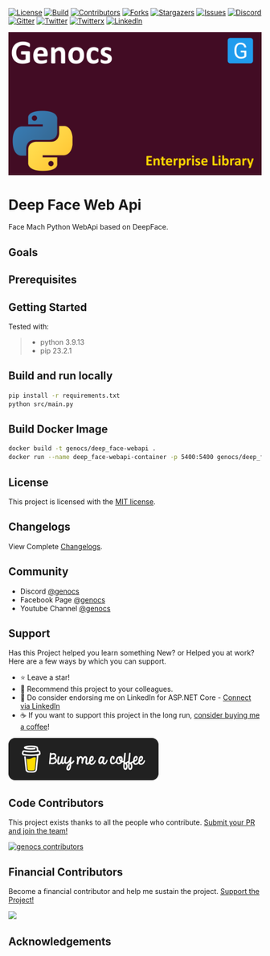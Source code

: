 <!-- PROJECT SHIELDS -->
[![License][license-shield]][license-url]
[![Build][build-shield]][build-url]
[![Contributors][contributors-shield]][contributors-url]
[![Forks][forks-shield]][forks-url]
[![Stargazers][stars-shield]][stars-url]
[![Issues][issues-shield]][issues-url]
[![Discord][discord-shield]][discord-url]
[![Gitter][gitter-shield]][gitter-url]
[![Twitter][twitter-shield]][twitter-url]
[![Twitterx][twitterx-shield]][twitterx-url]
[![LinkedIn][linkedin-shield]][linkedin-url]

[license-shield]: https://img.shields.io/github/license/Genocs/deepface-webapi?color=2da44e&style=flat-square
[license-url]: https://github.com/Genocs/deepface-webapi/blob/main/LICENSE
[build-shield]: https://github.com/Genocs/deepface-webapi/actions/workflows/build_and_test.yml/badge.svg?branch=main
[build-url]: https://github.com/Genocs/deepface-webapi/actions/workflows/build_and_test.yml
[contributors-shield]: https://img.shields.io/github/contributors/Genocs/deepface-webapi.svg?style=flat-square
[contributors-url]: https://github.com/Genocs/deepface-webapi/graphs/contributors
[forks-shield]: https://img.shields.io/github/forks/Genocs/deepface-webapi?style=flat-square
[forks-url]: https://github.com/Genocs/deepface-webapi/network/members
[stars-shield]: https://img.shields.io/github/stars/Genocs/deepface-webapi.svg?style=flat-square
[stars-url]: https://img.shields.io/github/stars/Genocs/deepface-webapi?style=flat-square
[issues-shield]: https://img.shields.io/github/issues/Genocs/deepface-webapi?style=flat-square
[issues-url]: https://github.com/Genocs/deepface-webapi/issues
[discord-shield]: https://img.shields.io/discord/1106846706512953385?color=%237289da&label=Discord&logo=discord&logoColor=%237289da&style=flat-square
[discord-url]: https://discord.com/invite/fWwArnkV
[gitter-shield]: https://img.shields.io/badge/chat-on%20gitter-blue.svg
[gitter-url]: https://gitter.im/genocs/
[twitter-shield]: https://img.shields.io/twitter/follow/genocs?color=1DA1F2&label=Twitter&logo=Twitter&style=flat-square
[twitter-url]: https://twitter.com/genocs
[linkedin-shield]: https://img.shields.io/badge/-LinkedIn-black.svg?style=flat-square&logo=linkedin&colorB=555
[linkedin-url]: https://www.linkedin.com/in/giovanni-emanuele-nocco-b31a5169/
[twitterx-shield]: https://img.shields.io/twitter/url/https/twitter.com/genocs.svg?style=social
[twitterx-url]: https://twitter.com/genocs

<p align="center">
    <img src="./assets/genocs-library-logo.png" alt="icon">
</p>

# Deep Face Web Api 
Face Mach Python WebApi based on DeepFace.

## Goals


## Prerequisites

## Getting Started

Tested with:

> - python 3.9.13
> - pip 23.2.1

## Build and run locally
    
```bash
pip install -r requirements.txt
python src/main.py
```



## Build Docker Image

```bash
docker build -t genocs/deep_face-webapi .
docker run --name deep_face-webapi-container -p 5400:5400 genocs/deep_face-webapi
```

## License

This project is licensed with the [MIT license](LICENSE).

## Changelogs

View Complete [Changelogs](https://github.com/Genocs/microservice-template/blob/main/CHANGELOGS.md).

## Community

- Discord [@genocs](https://discord.com/invite/fWwArnkV)
- Facebook Page [@genocs](https://facebook.com/Genocs)
- Youtube Channel [@genocs](https://youtube.com/c/genocs)


## Support

Has this Project helped you learn something New? or Helped you at work?
Here are a few ways by which you can support.

- ⭐ Leave a star!
- 🥇 Recommend this project to your colleagues.
- 🦸 Do consider endorsing me on LinkedIn for ASP.NET Core - [Connect via LinkedIn](https://www.linkedin.com/in/giovanni-emanuele-nocco-b31a5169/)
- ☕ If you want to support this project in the long run, [consider buying me a coffee](https://www.buymeacoffee.com/genocs)!

[![buy-me-a-coffee](https://raw.githubusercontent.com/Genocs/deepface-webapi/main/assets/buy-me-a-coffee.png "buy-me-a-coffee")](https://www.buymeacoffee.com/genocs)

## Code Contributors

This project exists thanks to all the people who contribute. [Submit your PR and join the team!](CONTRIBUTING.md)

[![genocs contributors](https://contrib.rocks/image?repo=Genocs/deepface-webapi "genocs contributors")](https://github.com/genocs/deepface-webapi/graphs/contributors)

## Financial Contributors

Become a financial contributor and help me sustain the project. [Support the Project!](https://opencollective.com/genocs/contribute)

<a href="https://opencollective.com/genocs"><img src="https://opencollective.com/genocs/individuals.svg?width=890"></a>

## Acknowledgements
